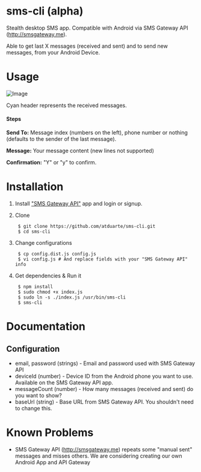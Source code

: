 # sms-cli (alpha)
Stealth desktop SMS app. Compatible with Android via SMS Gateway API (http://smsgateway.me).

Able to get last X messages (received and sent) and to send new messages, from your Android Device.

# Usage

![Image](http://i.imgur.com/c9tJiim.png)


Cyan header represents the received messages.

#### Steps

**Send To:** Message index (numbers on the left), phone number or nothing (defaults to the sender of the last message).

**Message:** Your message content (new lines not supported)

**Confirmation:** "Y" or "y" to confirm. 

# Installation

1. Install ["SMS Gateway API"](https://play.google.com/store/apps/details?id=networked.solutions.sms.gateway.api) app and login or signup.

2. Clone  

        $ git clone https://github.com/atduarte/sms-cli.git
        $ cd sms-cli

3. Change configurations

        $ cp config.dist.js config.js
        $ vi config.js # And replace fields with your "SMS Gateway API" info
  
4. Get dependencies & Run it

        $ npm install
        $ sudo chmod +x index.js
        $ sudo ln -s ./index.js /usr/bin/sms-cli
        $ sms-cli
        
# Documentation

## Configuration

* email, password (strings) - Email and password used with SMS Gateway API
* deviceId (number) - Device ID from the Android phone you want to use. Available on the SMS Gateway API app.
* messageCount (number) - How many messages (received and sent) do you want to show?
* baseUrl (string) - Base URL from SMS Gateway API. You shouldn't need to change this.
        
# Known Problems

* SMS Gateway API (http://smsgateway.me) repeats some "manual sent" messages and misses others. We are considering creating our own Android App and API Gateway
